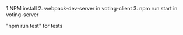 
1.NPM install
2. webpack-dev-server in voting-client
3. npm run start in voting-server

"npm run test" for tests
